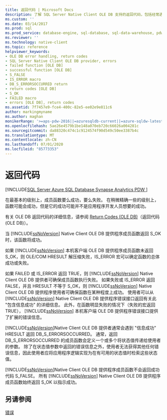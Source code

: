 ```yaml
---
title: 返回代码 | Microsoft Docs
description: 了解 SQL Server Native Client OLE DB 支持的返回代码，包括经常遇到的 DB_S_ERRORSOCCURRED HRESULT 值。
ms.custom: ''
ms.date: 03/14/2017
ms.prod: sql
ms.prod_service: database-engine, sql-database, sql-data-warehouse, pdw
ms.reviewer: ''
ms.technology: native-client
ms.topic: reference
helpviewer_keywords:
- OLE DB error handling, return codes
- SQL Server Native Client OLE DB provider, errors
- failed function [OLE DB]
- successful function [OLE DB]
- S_FALSE
- IS_ERROR macro
- DB_S_ERRORSOCCURRED return
- return codes [OLE DB]
- S_OK
- FAILED macro
- errors [OLE DB], return codes
ms.assetid: 7f7457e9-fce4-400c-82e5-ee02e9e811c6
author: markingmyname
ms.author: maghan
monikerRange: '>=aps-pdw-2016||=azuresqldb-current||=azure-sqldw-latest||>=sql-server-2016||=sqlallproducts-allversions||>=sql-server-linux-2017||=azuresqldb-mi-current'
ms.openlocfilehash: 5ae26e4579b1be148a070eb720c66026a004281c
ms.sourcegitcommit: da88320c474c1c9124574f90d549c50ee3387b4c
ms.translationtype: MT
ms.contentlocale: zh-CN
ms.lasthandoff: 07/01/2020
ms.locfileid: "85773353"
---
```

# <a name="return-codes"></a>返回代码
[!INCLUDE[SQL Server Azure SQL Database Synapse Analytics PDW ](../../includes/applies-to-version/sql-asdb-asdbmi-asdw-pdw.md)]

  在最基本的级别上，成员函数要么成功，要么失败。 在稍微精确一些的级别上，函数可能会成功，但是它的成功可能并不是应用程序开发人员想要的成功。  
  
 有关 OLE DB 返回代码的详细信息，请参阅 [Return Codes (OLE DB)](https://go.microsoft.com/fwlink/?LinkId=101631)（返回代码 (OLE DB)）。  
  
 当 [!INCLUDE[ssNoVersion](../../includes/ssnoversion-md.md)] Native Client OLE DB 提供程序成员函数返回 S_OK 时，该函数将成功。  
  
 如果 [!INCLUDE[ssNoVersion](../../includes/ssnoversion-md.md)] 本机客户端 OLE DB 提供程序成员函数未返回 S_OK，则 OLE/COM HRESULT 解压缩失败，IS_ERROR 宏可以确定函数的总体成功或失败。  
  
 如果 FAILED 或 IS_ERROR 返回 TRUE，则 [!INCLUDE[ssNoVersion](../../includes/ssnoversion-md.md)] Native Client OLE DB 提供者可确保成员函数执行失败。 如果失败或 IS_ERROR 返回 FALSE，并且 HRESULT 不等于 S_OK，则 [!INCLUDE[ssNoVersion](../../includes/ssnoversion-md.md)] Native Client OLE DB 提供程序使用者可确保函数在某种程度上成功。 使用者可以从 [!INCLUDE[ssNoVersion](../../includes/ssnoversion-md.md)] Native Client OLE DB 提供程序错误接口返回有关此 "包含信息成功" 的详细信息。 此外，在函数明显失败的情况下（失败的宏返回 TRUE）， [!INCLUDE[ssNoVersion](../../includes/ssnoversion-md.md)] 本机客户端 OLE DB 提供程序错误接口提供了扩展的错误信息。  
  
 [!INCLUDE[ssNoVersion](../../includes/ssnoversion-md.md)]Native Client OLE DB 提供者通常会遇到 "信息成功" HRESULT 返回 DB_S_ERRORSOCCURRED。 通常，返回 DB_S_ERRORSOCCURRED 的成员函数会定义一个或多个将状态值传递给使用者的参数。 除了在状态值参数中返回的错误信息之外，使用者无法获得其他任何错误信息，因此使用者应将应用程序逻辑实现为在有可用的状态值时检索这些状态值。  
  
 [!INCLUDE[ssNoVersion](../../includes/ssnoversion-md.md)]Native Client OLE DB 提供程序成员函数不会返回成功代码 S_FALSE。 所有 [!INCLUDE[ssNoVersion](../../includes/ssnoversion-md.md)] Native Client OLE DB 提供程序成员函数始终返回 S_OK 以指示成功。  
  
## <a name="see-also"></a>另请参阅  
 [错误](../../relational-databases/native-client-ole-db-errors/errors.md)  
  
  
